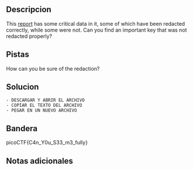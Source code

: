 ## Descripcion
This [report](https://artifacts.picoctf.net/c/84/Financial_Report_for_ABC_Labs.pdf) has some critical data in it, some of which have been redacted correctly, while some were not. Can you find an important key that was not redacted properly?

## Pistas
How can you be sure of the redaction?

## Solucion

```
- DESCARGAR Y ABRIR EL ARCHIVO
- COPIAR EL TEXTO DEL ARCHIVO
- PEGAR EN UN NUEVO ARCHIVO
```

## Bandera
picoCTF{C4n_Y0u_S33_m3_fully}

## Notas adicionales